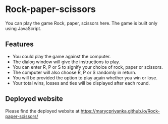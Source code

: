 # Rock-paper-scissors
You can play the game Rock, paper, scissors here. The game is built only using JavaScript.

## Features
- You could play the game against the computer.
- The dialog window will give the instructions to play.
- You can enter R, P or S to signify your choice of rock, paper or scissors.
- The computer will also choose R, P or S randomly in return.
- You will be provided the option to play again whether you win or lose.
- Your total wins, losses and ties will be displayed after each round.

## Deployed website
Please find the deployed website at https://marycpriyanka.github.io/Rock-paper-scissors/
